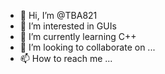 - 👋 Hi, I’m @TBA821
- 👀 I’m interested in GUIs
- 🌱 I’m currently learning C++
- 💞️ I’m looking to collaborate on ...
- 📫 How to reach me ...

<!---
TBA821/TBA821 is a ✨ special ✨ repository because its `README.md` (this file) appears on your GitHub profile.
You can click the Preview link to take a look at your changes.
--->

